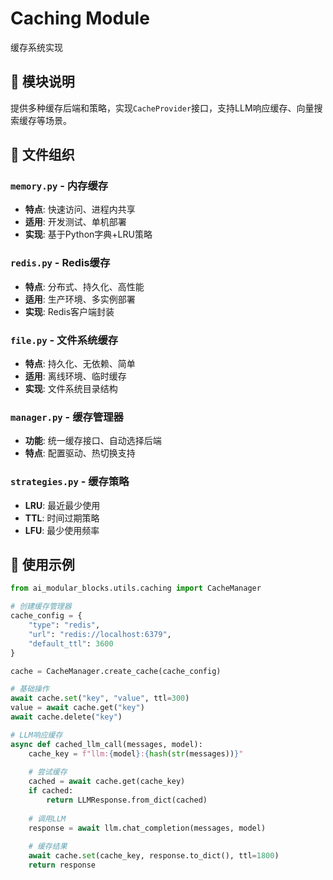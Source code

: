# Caching Module

缓存系统实现

## 🎯 模块说明

提供多种缓存后端和策略，实现`CacheProvider`接口，支持LLM响应缓存、向量搜索缓存等场景。

## 📁 文件组织

### `memory.py` - 内存缓存
- **特点**: 快速访问、进程内共享
- **适用**: 开发测试、单机部署
- **实现**: 基于Python字典+LRU策略

### `redis.py` - Redis缓存  
- **特点**: 分布式、持久化、高性能
- **适用**: 生产环境、多实例部署
- **实现**: Redis客户端封装

### `file.py` - 文件系统缓存
- **特点**: 持久化、无依赖、简单
- **适用**: 离线环境、临时缓存
- **实现**: 文件系统目录结构

### `manager.py` - 缓存管理器
- **功能**: 统一缓存接口、自动选择后端
- **特点**: 配置驱动、热切换支持

### `strategies.py` - 缓存策略
- **LRU**: 最近最少使用
- **TTL**: 时间过期策略  
- **LFU**: 最少使用频率

## 📖 使用示例

```python
from ai_modular_blocks.utils.caching import CacheManager

# 创建缓存管理器
cache_config = {
    "type": "redis",
    "url": "redis://localhost:6379",
    "default_ttl": 3600
}

cache = CacheManager.create_cache(cache_config)

# 基础操作
await cache.set("key", "value", ttl=300)
value = await cache.get("key")
await cache.delete("key")

# LLM响应缓存
async def cached_llm_call(messages, model):
    cache_key = f"llm:{model}:{hash(str(messages))}"
    
    # 尝试缓存
    cached = await cache.get(cache_key)
    if cached:
        return LLMResponse.from_dict(cached)
    
    # 调用LLM
    response = await llm.chat_completion(messages, model)
    
    # 缓存结果
    await cache.set(cache_key, response.to_dict(), ttl=1800)
    return response
```
